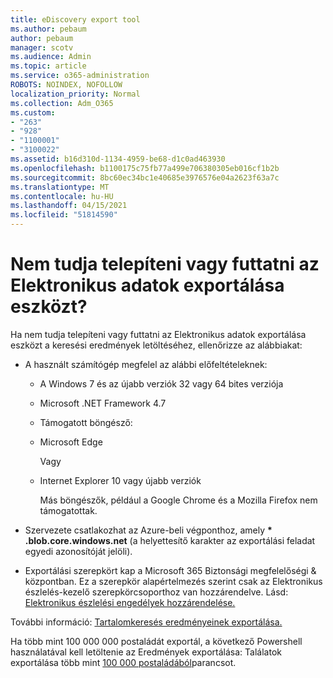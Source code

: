 ```yaml
---
title: eDiscovery export tool
ms.author: pebaum
author: pebaum
manager: scotv
ms.audience: Admin
ms.topic: article
ms.service: o365-administration
ROBOTS: NOINDEX, NOFOLLOW
localization_priority: Normal
ms.collection: Adm_O365
ms.custom:
- "263"
- "928"
- "1100001"
- "3100022"
ms.assetid: b16d310d-1134-4959-be68-d1c0ad463930
ms.openlocfilehash: b1100175c75fb77a499e706380305eb016cf1b2b
ms.sourcegitcommit: 8bc60ec34bc1e40685e3976576e04a2623f63a7c
ms.translationtype: MT
ms.contentlocale: hu-HU
ms.lasthandoff: 04/15/2021
ms.locfileid: "51814590"
---
```

# <a name="cant-install-or-run-the-ediscovery-export-tool"></a>Nem tudja telepíteni vagy futtatni az Elektronikus adatok exportálása eszközt?

Ha nem tudja telepíteni vagy futtatni az Elektronikus adatok exportálása eszközt a keresési eredmények letöltéséhez, ellenőrizze az alábbiakat:
  
- A használt számítógép megfelel az alábbi előfeltételeknek:

  - A Windows 7 és az újabb verziók 32 vagy 64 bites verziója

  - Microsoft .NET Framework 4.7

  - Támogatott böngésző:

  - Microsoft Edge

    Vagy

  - Internet Explorer 10 vagy újabb verziók

    Más böngészők, például a Google Chrome és a Mozilla Firefox nem támogatottak.

- Szervezete csatlakozhat az Azure-beli végponthoz, amely **\* .blob.core.windows.net** (a helyettesítő karakter az exportálási feladat egyedi azonosítóját jelöli).

- Exportálási szerepkört kap a Microsoft 365 Biztonsági megfelelőségi &amp; központban. Ez a szerepkör alapértelmezés szerint csak az Elektronikus észlelés-kezelő szerepkörcsoporthoz van hozzárendelve. Lásd: [Elektronikus észlelési engedélyek hozzárendelése.](https://docs.microsoft.com/microsoft-365/compliance/assign-ediscovery-permissions)

További információ: [Tartalomkeresés eredményeinek exportálása.](https://docs.microsoft.com/microsoft-365/compliance/export-search-results)

Ha több mint 100 000 000 postaládát exportál, a következő Powershell használatával kell letöltenie az Eredmények exportálása: Találatok exportálása több mint  [100 000 postaládából](https://docs.microsoft.com/microsoft-365/compliance/export-search-results?view=o365-worldwide%23exporting-results-from-more-than-100000-mailboxes)parancsot.